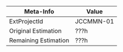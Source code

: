 
Meta-Info | Value
-- | --
ExtProjectId | JCCMMN-01
Original Estimation | ???h
Remaining Estimation | ???h
